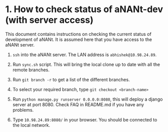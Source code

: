 # 1. How to check status of aNANt-dev (with server access)

This document contains instructions on checking the current status of development of aNANt. 
It is assumed here that you have access to the aNANt server.

1. `ssh` into the aNANt server. The LAN address is `abhishek@10.98.24.89`. 

2. Run `sync.sh` script. This will bring the local clone up to date with all the remote branches.

3. Run `git branch -r` to get a list of the different branches.

4. To select your required branch, type `git checkout <branch-name>`

5. Run `python manage.py runserver 0.0.0.0:8080`, this will deploy a django server at port 8080. Check FAQ in README.md if you have any problems.

6. Type `10.98.24.89:8080/` in your browser. You should be connected to the local network. 

